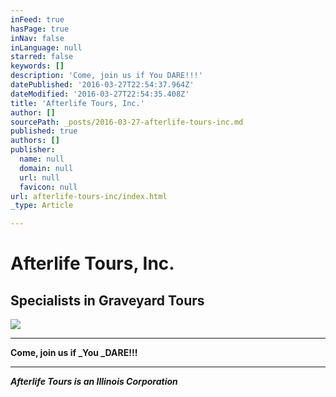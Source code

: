 ```yaml
---
inFeed: true
hasPage: true
inNav: false
inLanguage: null
starred: false
keywords: []
description: 'Come, join us if You DARE!!!'
datePublished: '2016-03-27T22:54:37.964Z'
dateModified: '2016-03-27T22:54:35.408Z'
title: 'Afterlife Tours, Inc.'
author: []
sourcePath: _posts/2016-03-27-afterlife-tours-inc.md
published: true
authors: []
publisher:
  name: null
  domain: null
  url: null
  favicon: null
url: afterlife-tours-inc/index.html
_type: Article

---
```

# Afterlife Tours, Inc.

## Specialists in Graveyard Tours
![](https://s3-us-west-2.amazonaws.com/the-grid-img/p/020fbcbc1b1319664222561d805b0eb1360687c5.jpg)

****

**Come, join us if _You _DARE!!!**

****

**_Afterlife Tours is an Illinois Corporation_**